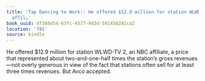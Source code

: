 ```yaml
---
title: 'Tap Dancing to Work:: He offered $12.9 million for station WLWD-TV 2, an NBC
  affil…'
book_uuid: df388d54-63fc-4577-9d3d-591458281ca2
location: '781'
source: kindle
---
```


He offered $12.9 million for station WLWD-TV 2, an NBC affiliate, a price that represented about two-and-one-half times the station’s gross revenues—not overly generous in view of the fact that stations often sell for at least three times revenues. But Avco accepted.